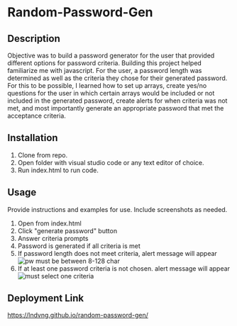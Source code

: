 # Random-Password-Gen

## Description

Objective was to build a password generator for the user that provided different options for password criteria. Building this project helped familiarize me with javascript. For the user, a password length was determined as well as the criteria they chose for their generated password. For this to be possible, I learned how to set up arrays, create yes/no questions for the user in which certain arrays would be included or not included in the generated password, create alerts for when criteria was not met, and most importantly generate an appropriate password that met the acceptance criteria. 

## Installation

1. Clone from repo.
2. Open folder with visual studio code or any text editor of choice.
3. Run index.html to run code.


## Usage

Provide instructions and examples for use. Include screenshots as needed.

1. Open from index.html
2. Click "generate password" button
3. Answer criteria prompts
4. Password is generated if all criteria is met
5. If password length does not meet criteria, alert message will appear
![pw must be between 8-128 char](https://github.com/lndvng/pw-generator/assets/141216114/79299c11-b11a-4343-bc39-5d1669eb3293)
6. If at least one password criteria is not chosen. alert message will appear
![must select one criteria](https://github.com/lndvng/pw-generator/assets/141216114/5264bd11-8094-4e7f-b2dd-44d331c1c24e)

## Deployment Link
https://lndvng.github.io/random-password-gen/
